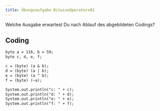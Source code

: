 ```yaml
---
title: Übungsaufgabe BitwiseOperators01
---
```


Welche Ausgabe erwartest Du nach Ablauf des abgebildeten Codings?

## Coding

```markdown
byte a = 116, b = 59;
byte c, d, e, f;

c = (byte) (a & b);
d = (byte) (a | b);
e = (byte) (a ^ b);
f = (byte) (~a);

System.out.println("c: " + c);
System.out.println("d: " + d);
System.out.println("e: " + e);
System.out.println("f: " + f);
```
